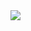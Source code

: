 <!--### Hi there 👋-->
<!--<img src="https://www.codewars.com/users/Losina24/badges/large" styles="margin: 0 auto;">-->
<img align="center" src="https://i.imgur.com/Uujriip.gif">


<!--
**Losina24/Losina24** is a ✨ _special_ ✨ repository because its `README.md` (this file) appears on your GitHub profile.

Here are some ideas to get you started:
- 🔭 I’m currently working on ...
- 🌱 I’m currently learning ...
- 👯 I’m looking to collaborate on ...
- 🤔 I’m looking for help with ...
- 💬 Ask me about ...
- 📫 How to reach me: ...
- 😄 Pronouns: ...
- ⚡ Fun fact: ...
-->
